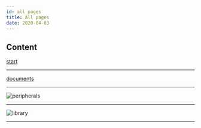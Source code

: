 ```yaml
---
id: all_pages
title: All pages
date: 2020-04-03
---
```



## Content
[start](/document_framework/docs/Product/iMCU/W7500/Overview.md)

-----

[documents](/document_framework/docs/Product/iMCU/W7500/Documents.md)

-----

![peripherals](/page\>products/w7500/peripherals)

-----

![library](/page\>products/w7500/library)

-----
